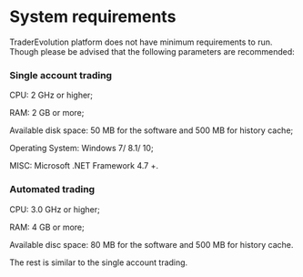 # System requirements

TraderEvolution platform does not have minimum requirements to run. Though please be advised that the following parameters are recommended:

### **Single account trading**

CPU: 2 GHz or higher;

RAM: 2 GB or more;

Available disk space: 50 MB for the software and 500 MB for history cache;

Operating System: Windows 7/ 8.1/ 10;

MISC: Microsoft .NET Framework 4.7 +.

### **Automated trading**

CPU: 3.0 GHz or higher;

RAM: 4 GB or more;

Available disc space: 80 MB for the software and 500 MB for history cache.

The rest is similar to the single account trading.

